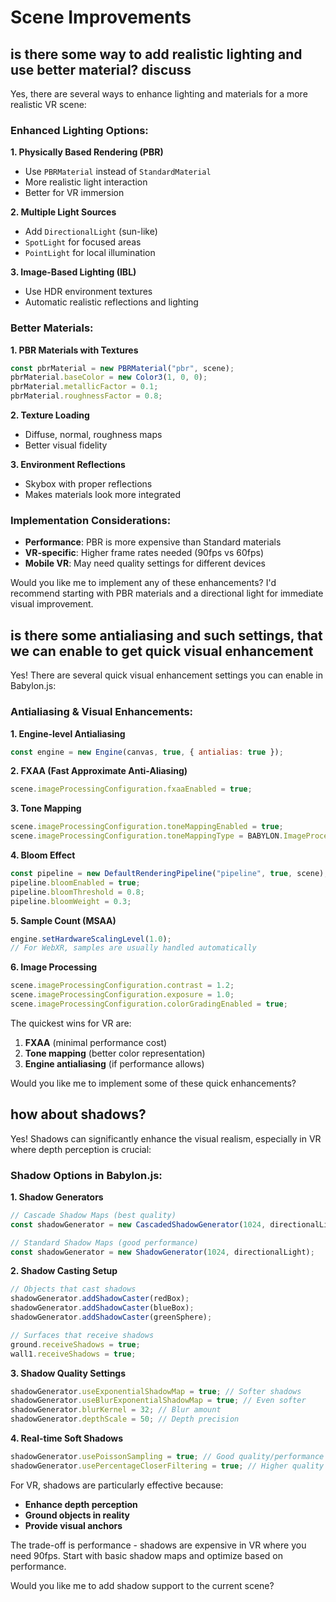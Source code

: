 # Scene Improvements

## is there some way to add realistic lighting and use better material? discuss

Yes, there are several ways to enhance lighting and materials for a more realistic VR scene:

### Enhanced Lighting Options:

**1. Physically Based Rendering (PBR)**
- Use `PBRMaterial` instead of `StandardMaterial`
- More realistic light interaction
- Better for VR immersion

**2. Multiple Light Sources**
- Add `DirectionalLight` (sun-like)
- `SpotLight` for focused areas
- `PointLight` for local illumination

**3. Image-Based Lighting (IBL)**
- Use HDR environment textures
- Automatic realistic reflections and lighting

### Better Materials:

**1. PBR Materials with Textures**
```javascript
const pbrMaterial = new PBRMaterial("pbr", scene);
pbrMaterial.baseColor = new Color3(1, 0, 0);
pbrMaterial.metallicFactor = 0.1;
pbrMaterial.roughnessFactor = 0.8;
```

**2. Texture Loading**
- Diffuse, normal, roughness maps
- Better visual fidelity

**3. Environment Reflections**
- Skybox with proper reflections
- Makes materials look more integrated

### Implementation Considerations:

- **Performance**: PBR is more expensive than Standard materials
- **VR-specific**: Higher frame rates needed (90fps vs 60fps)
- **Mobile VR**: May need quality settings for different devices

Would you like me to implement any of these enhancements? I'd recommend starting with PBR materials and a directional light for immediate visual improvement.

## is there some antialiasing and such settings, that we can enable to get quick visual enhancement

Yes! There are several quick visual enhancement settings you can enable in Babylon.js:

### Antialiasing & Visual Enhancements:

**1. Engine-level Antialiasing**
```javascript
const engine = new Engine(canvas, true, { antialias: true });
```

**2. FXAA (Fast Approximate Anti-Aliasing)**
```javascript
scene.imageProcessingConfiguration.fxaaEnabled = true;
```

**3. Tone Mapping**
```javascript
scene.imageProcessingConfiguration.toneMappingEnabled = true;
scene.imageProcessingConfiguration.toneMappingType = BABYLON.ImageProcessingConfiguration.TONEMAPPING_ACES;
```

**4. Bloom Effect**
```javascript
const pipeline = new DefaultRenderingPipeline("pipeline", true, scene);
pipeline.bloomEnabled = true;
pipeline.bloomThreshold = 0.8;
pipeline.bloomWeight = 0.3;
```

**5. Sample Count (MSAA)**
```javascript
engine.setHardwareScalingLevel(1.0);
// For WebXR, samples are usually handled automatically
```

**6. Image Processing**
```javascript
scene.imageProcessingConfiguration.contrast = 1.2;
scene.imageProcessingConfiguration.exposure = 1.0;
scene.imageProcessingConfiguration.colorGradingEnabled = true;
```

The quickest wins for VR are:
1. **FXAA** (minimal performance cost)
2. **Tone mapping** (better color representation)
3. **Engine antialiasing** (if performance allows)

Would you like me to implement some of these quick enhancements?

## how about shadows?

Yes! Shadows can significantly enhance the visual realism, especially in VR where depth perception is crucial:

### Shadow Options in Babylon.js:

**1. Shadow Generators**
```javascript
// Cascade Shadow Maps (best quality)
const shadowGenerator = new CascadedShadowGenerator(1024, directionalLight);

// Standard Shadow Maps (good performance)
const shadowGenerator = new ShadowGenerator(1024, directionalLight);
```

**2. Shadow Casting Setup**
```javascript
// Objects that cast shadows
shadowGenerator.addShadowCaster(redBox);
shadowGenerator.addShadowCaster(blueBox);
shadowGenerator.addShadowCaster(greenSphere);

// Surfaces that receive shadows
ground.receiveShadows = true;
wall1.receiveShadows = true;
```

**3. Shadow Quality Settings**
```javascript
shadowGenerator.useExponentialShadowMap = true; // Softer shadows
shadowGenerator.useBlurExponentialShadowMap = true; // Even softer
shadowGenerator.blurKernel = 32; // Blur amount
shadowGenerator.depthScale = 50; // Depth precision
```

**4. Real-time Soft Shadows**
```javascript
shadowGenerator.usePoissonSampling = true; // Good quality/performance balance
shadowGenerator.usePercentageCloserFiltering = true; // Higher quality
```

For VR, shadows are particularly effective because:
- **Enhance depth perception**
- **Ground objects in reality**
- **Provide visual anchors**

The trade-off is performance - shadows are expensive in VR where you need 90fps. Start with basic shadow maps and optimize based on performance.

Would you like me to add shadow support to the current scene?